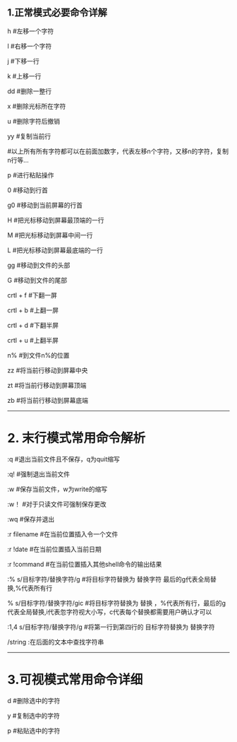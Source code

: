 ## 1.正常模式必要命令详解

h #左移一个字符 

l #右移一个字符 

j #下移一行 

k #上移一行 

dd #删除一整行 

x #删除光标所在字符 

u #删除字符后撤销 

yy #复制当前行 

\#以上所有所有字符都可以在前面加数字，代表左移n个字符，又移n的字符，复制n行等...

 p #进行粘贴操作 

0 #移动到行首 

g0 #移动到当前屏幕的行首 

H #把光标移动到屏幕最顶端的一行 

M #把光标移动到屏幕中间一行 

L #把光标移动到屏幕最底端的一行 

gg #移动到文件的头部 

G #移动到文件的尾部 

crtl + f #下翻一屏 

crtl + b #上翻一屏 

crtl + d #下翻半屏 

crtl + u #上翻半屏 

n% #到文件n%的位置 

zz #将当前行移动到屏幕中央 

zt #将当前行移动到屏幕顶端 

zb #将当前行移动到屏幕底端

---

# 2. 末行模式常用命令解析

:q #退出当前文件且不保存，q为quit缩写 

:q! #强制退出当前文件 

:w #保存当前文件，w为write的缩写 

:w！ #对于只读文件可强制保存更改 

:wq #保存并退出 

:r filename #在当前位置插入令一个文件 

:r !date #在当前位置插入当前日期 

:r !command #在当前位置插入其他shell命令的输出结果 

:% s/目标字符/替换字符/g #将目标字符替换为 替换字符 最后的g代表全局替换,%代表所有行 

% s/目标字符/替换字符/gic #将目标字符替换为 替换 ，%代表所有行，最后的g代表全局替换,i代表忽字符视大小写，c代表每个替换都需要用户确认才可以 

 

:1,4 s/目标字符/替换字符/g #将第一行到第四行的 目标字符替换为 替换字符 

/string :在后面的文本中查找字符串

---

# **3.可视模式常用命令详细**

d #删除选中的字符 

y #复制选中的字符

p #粘贴选中的字符